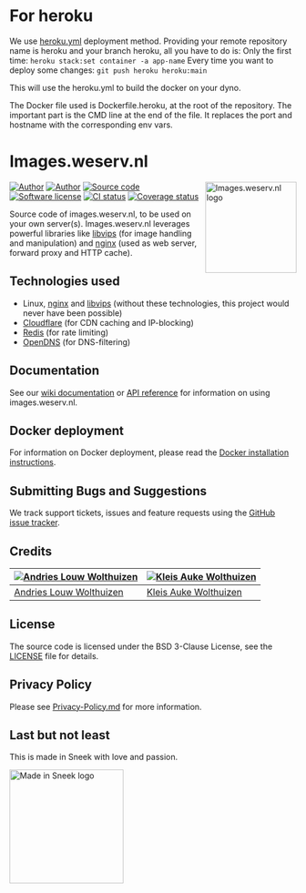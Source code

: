 # For heroku
We use [heroku.yml](https://devcenter.heroku.com/articles/build-docker-images-heroku-yml) deployment method. Providing your remote repository name is heroku and your branch heroku, all you have to do is: 
Only the first time: `heroku stack:set container -a app-name` 
Every time you want to deploy some changes: `git push heroku heroku:main`

This will use the heroku.yml to build the docker on your dyno.

The Docker file used is Dockerfile.heroku, at the root of the repository. The important part is the CMD line at the end of the file. It replaces the port and hostname with the corresponding env vars.

# Images.weserv.nl

[<img src="https://raw.githubusercontent.com/weserv/docs/deploy/logo.svg?sanitize=true" width="160" align="right" alt="Images.weserv.nl logo">][website]

[![Author](https://img.shields.io/badge/author-andrieslouw-blue.svg)][author1]
[![Author](https://img.shields.io/badge/author-kleisauke-blue.svg)][author2]
[![Source code](https://img.shields.io/badge/source-weserv/images-blue.svg)](https://github.com/weserv/images)
[![Software license](https://img.shields.io/github/license/weserv/images.svg)](https://opensource.org/licenses/BSD-3-Clause)
[![CI status](https://github.com/weserv/images/workflows/CI/badge.svg?branch=5.x)](https://github.com/weserv/images/actions)
[![Coverage status](https://codecov.io/gh/weserv/images/branch/5.x/graph/badge.svg)](https://codecov.io/gh/weserv/images)

Source code of images.weserv.nl, to be used on your own server(s).
Images.weserv.nl leverages powerful libraries like [libvips](https://github.com/libvips/libvips)
(for image handling and manipulation) and [nginx](https://github.com/nginx/nginx) (used as web server, forward proxy and HTTP cache).

## Technologies used

- Linux, [nginx](https://github.com/nginx/nginx) and [libvips](https://github.com/libvips/libvips)
 (without these technologies, this project would never have been possible)
- [Cloudflare](https://www.cloudflare.com/) (for CDN caching and IP-blocking)
- [Redis](https://github.com/antirez/redis) (for rate limiting)
- [OpenDNS](https://www.opendns.com/) (for DNS-filtering)

## Documentation

See our [wiki documentation](https://github.com/weserv/images/wiki) or
[API reference][website] for information on using images.weserv.nl.

## Docker deployment

For information on Docker deployment, please read the
[Docker installation instructions](docker/README.md).

## Submitting Bugs and Suggestions

We track support tickets, issues and feature requests using
the [GitHub issue tracker](https://github.com/weserv/images/issues).

## Credits

[![Andries Louw Wolthuizen][avatar-author1]][author1] | [![Kleis Auke Wolthuizen][avatar-author2]][author2]
--- | ---
[Andries Louw Wolthuizen][author1] | [Kleis Auke Wolthuizen][author2]

## License

The source code is licensed under the BSD 3-Clause License, see the [LICENSE](LICENSE) file for details.

## Privacy Policy

Please see [Privacy-Policy.md](Privacy-Policy.md) for more information.

## Last but not least

This is made in Sneek with love and passion.

[<img src="https://raw.githubusercontent.com/weserv/docs/deploy/made-in-sneek.svg?sanitize=true" height="200" alt="Made in Sneek logo">](https://en.wikipedia.org/wiki/Sneek)

[website]: https://images.weserv.nl/
[author1]: https://github.com/andrieslouw
[author2]: https://github.com/kleisauke
[avatar-author1]: https://avatars.githubusercontent.com/u/11487455?v=4&s=120
[avatar-author2]: https://avatars.githubusercontent.com/u/12746591?v=4&s=120
